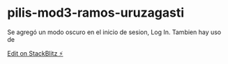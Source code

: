 # pilis-mod3-ramos-uruzagasti

Se agregó un modo oscuro en el inicio de sesion, Log In.
Tambien hay uso de 

[Edit on StackBlitz ⚡️](https://stackblitz.com/edit/vitejs-vite-sr6spf)